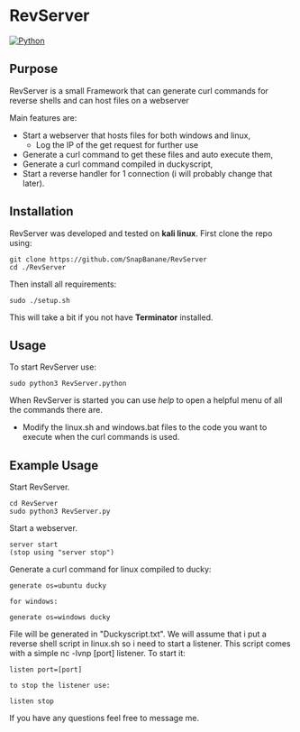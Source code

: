 
# RevServer

[![Python](https://img.shields.io/badge/Python-%E2%89%A5%203.6-yellow.svg)](https://www.python.org/)


## Purpose
RevServer is a small Framework that can generate curl commands for reverse shells and can host files on a webserver

Main features are:
- Start a webserver that hosts files for both windows and linux,
  - Log the IP of the get request for further use
- Generate a curl command to get these files and auto execute them,
- Generate a curl command compiled in duckyscript,
- Start a reverse handler for 1 connection (i will probably change that later).

## Installation
RevServer was developed and tested on **kali linux**.
First clone the repo using:
```
git clone https://github.com/SnapBanane/RevServer
cd ./RevServer
```
Then install all requirements:
```
sudo ./setup.sh
```
This will take a bit if you not have **Terminator** installed.

## Usage
To start RevServer use:
```
sudo python3 RevServer.python
```
When RevServer is started you can use *help* to open a helpful menu of all the commands there are.
- Modify the linux.sh and windows.bat files to the code you want to execute when the curl commands is used.

## Example Usage

Start RevServer.
```
cd RevServer
sudo python3 RevServer.py
```
Start a webserver.
```
server start
(stop using "server stop")
```
Generate a curl command for linux compiled to ducky:
```
generate os=ubuntu ducky

for windows:

generate os=windows ducky
```
File will be generated in "Duckyscript.txt". We will assume that i put a reverse shell script in linux.sh so i need to start a listener. This script comes with a simple nc -lvnp [port] listener. To start it:
```
listen port=[port]

to stop the listener use:

listen stop
```
If you have any questions feel free to message me.
